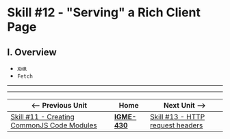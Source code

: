 # Skill #12 - "Serving" a Rich Client Page


## I. Overview 

- `XHR`
- `Fetch`


<hr><hr>

| <-- Previous Unit | Home | Next Unit -->
| --- | --- | --- 
|   [Skill #11 - Creating CommonJS Code Modules](11-creating-commonjs-code-modules.md) |  [**IGME-430**](../) | [Skill #13 - HTTP request headers](13-http-request-headers.md)

